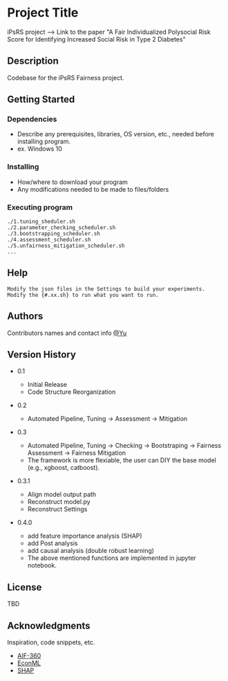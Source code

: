 # Project Title

iPsRS project --> Link to the paper "A Fair Individualized Polysocial Risk Score for Identifying Increased Social Risk in Type 2 Diabetes"

## Description

Codebase for the iPsRS Fairness project.

## Getting Started

### Dependencies

* Describe any prerequisites, libraries, OS version, etc., needed before installing program.
* ex. Windows 10

### Installing

* How/where to download your program
* Any modifications needed to be made to files/folders

### Executing program

```
./1.tuning_sheduler.sh
./2.parameter_checking_scheduler.sh
./3.bootstrapping_scheduler.sh
./4.assessment_scheduler.sh
./5.unfairness_mitigation_scheduler.sh
...
```

## Help

```
Modify the json files in the Settings to build your experiments.
Modify the {#.xx.sh} to run what you want to run.
```

## Authors

Contributors names and contact info
[@Yu](https://yuvisu.github.io/)

## Version History

* 0.1
    * Initial Release
    * Code Structure Reorganization

* 0.2
    * Automated Pipeline, Tuning -> Assessment -> Mitigation

* 0.3
    * Automated Pipeline, Tuning -> Checking -> Bootstraping -> Fairness Assessment -> Fairness Mitigation
    * The framework is more flexiable, the user can DIY the base model (e.g., xgboost, catboost).
    
* 0.3.1
    * Align model output path
    * Reconstruct model.py
    * Reconstruct Settings
    
* 0.4.0
    * add feature importance analysis (SHAP)
    * add Post analysis
    * add causal analysis (double robust learning)
    * The above mentioned functions are implemented in jupyter notebook.
    
## License

TBD

## Acknowledgments

Inspiration, code snippets, etc.
* [AIF-360](https://github.com/Trusted-AI/AIF360)
* [EconML](https://econml.azurewebsites.net/)
* [SHAP](https://shap.readthedocs.io/en/latest/)
